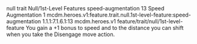 <ability>
  <metadata>
    <class>null</class>
    <feature_type>trait</feature_type>
    <file_dpath>Null/1st-Level Features</file_dpath>
    <item_id>speed-augmentation</item_id>
    <item_index>13</item_index>
    <item_name>Speed Augmentation</item_name>
    <level>1</level>
    <scc>mcdm.heroes.v1:feature.trait.null.1st-level-feature:speed-augmentation</scc>
    <scdc>1.1.1:7.1.6.1:13</scdc>
    <source>mcdm.heroes.v1</source>
    <type>feature/trait/null/1st-level-feature</type>
  </metadata>
  <effects>
    <effect type="mundane">You gain a +1 bonus to speed and to the distance you can shift when you take the Disengage move action.</effect>
  </effects>
</ability>

